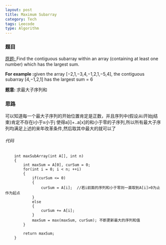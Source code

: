 ```yaml
---
layout: post
title: Maximum Subarray
category: Tech
tags: Leecode
type: Algorithm
---
```


### 题目
[原题: ](http://oj.leetcode.com/problems/maximum-subarray/)Find the contiguous subarray within an array (containing at least one number) which has the largest sum.

<b>For example :</b>given the array [−2,1,−3,4,−1,2,1,−5,4],
the contiguous subarray [4,−1,2,1] has the largest sum = 6

<b>题意: </b>求最大子序列和

### 思路
可以知道每一个最大子序列的开始位置肯定是正数，并且序列中(假设从i开始j结束)肯定不存在i小于x小于j
使得a[i]+..a[x]的和小于零的子序列,所以所有最大子序列均满足上述的来年改革条件,然后取其中最大的就可以了

###### 代码

		int maxSubArray(int A[], int n) 
	    {
	        int maxSum = A[0], curSum = 0;
	        for(int i = 0; i < n; ++i)
	        {
	            if(curSum <= 0)
	            {
	                curSum = A[i];  //若i前面的序列和小于零则一直取到A[i]>0为止作为起点
	            }
	            else
	            {
	                curSum += A[i]; 
	            }
	            maxSum = max(maxSum, curSum); 不断更新最大的序列和值
	        }
	        
	        return maxSum;
	    }

